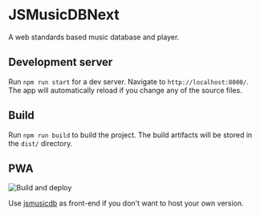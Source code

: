 # JSMusicDBNext

A web standards based music database and player.

## Development server

Run `npm run start` for a dev server. Navigate to `http://localhost:8000/`. The app will automatically reload if you change any of the source files.

## Build

Run `npm run build` to build the project. The build artifacts will be stored in the `dist/` directory.

## PWA

![Build and deploy](https://github.com/lucienimmink/JSMusicDB/workflows/Build%20and%20deploy/badge.svg)

Use [jsmusicdb](https://www.jsmusicdb.com) as front-end if you don't want to host your own version.

